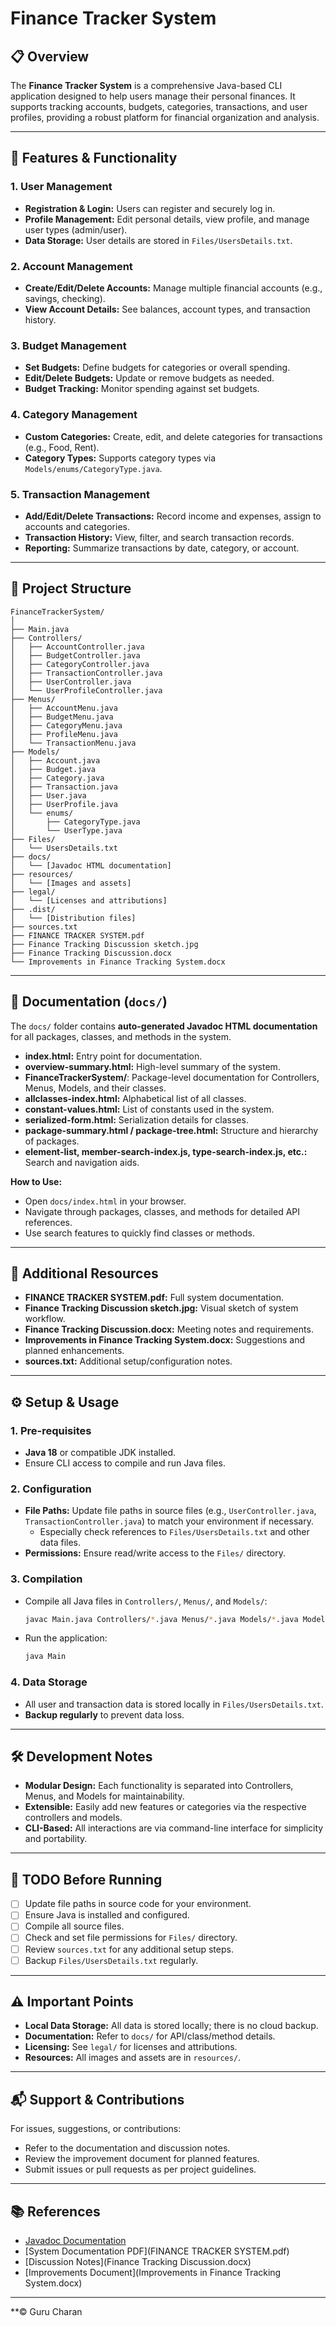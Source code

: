 # Finance Tracker System

## 📋 Overview

The **Finance Tracker System** is a comprehensive Java-based CLI application designed to help users manage their personal finances. It supports tracking accounts, budgets, categories, transactions, and user profiles, providing a robust platform for financial organization and analysis.

---

## 🚀 Features & Functionality

### 1. **User Management**

- **Registration & Login:** Users can register and securely log in.
- **Profile Management:** Edit personal details, view profile, and manage user types (admin/user).
- **Data Storage:** User details are stored in `Files/UsersDetails.txt`.

### 2. **Account Management**

- **Create/Edit/Delete Accounts:** Manage multiple financial accounts (e.g., savings, checking).
- **View Account Details:** See balances, account types, and transaction history.

### 3. **Budget Management**

- **Set Budgets:** Define budgets for categories or overall spending.
- **Edit/Delete Budgets:** Update or remove budgets as needed.
- **Budget Tracking:** Monitor spending against set budgets.

### 4. **Category Management**

- **Custom Categories:** Create, edit, and delete categories for transactions (e.g., Food, Rent).
- **Category Types:** Supports category types via `Models/enums/CategoryType.java`.

### 5. **Transaction Management**

- **Add/Edit/Delete Transactions:** Record income and expenses, assign to accounts and categories.
- **Transaction History:** View, filter, and search transaction records.
- **Reporting:** Summarize transactions by date, category, or account.

---

## 📂 Project Structure

```
FinanceTrackerSystem/
│
├── Main.java
├── Controllers/
│   ├── AccountController.java
│   ├── BudgetController.java
│   ├── CategoryController.java
│   ├── TransactionController.java
│   ├── UserController.java
│   └── UserProfileController.java
├── Menus/
│   ├── AccountMenu.java
│   ├── BudgetMenu.java
│   ├── CategoryMenu.java
│   ├── ProfileMenu.java
│   └── TransactionMenu.java
├── Models/
│   ├── Account.java
│   ├── Budget.java
│   ├── Category.java
│   ├── Transaction.java
│   ├── User.java
│   ├── UserProfile.java
│   └── enums/
│       ├── CategoryType.java
│       └── UserType.java
├── Files/
│   └── UsersDetails.txt
├── docs/
│   └── [Javadoc HTML documentation]
├── resources/
│   └── [Images and assets]
├── legal/
│   └── [Licenses and attributions]
├── .dist/
│   └── [Distribution files]
├── sources.txt
├── FINANCE TRACKER SYSTEM.pdf
├── Finance Tracking Discussion sketch.jpg
├── Finance Tracking Discussion.docx
└── Improvements in Finance Tracking System.docx
```

---

## 📖 Documentation (`docs/`)

The `docs/` folder contains **auto-generated Javadoc HTML documentation** for all packages, classes, and methods in the system.

- **index.html:** Entry point for documentation.
- **overview-summary.html:** High-level summary of the system.
- **FinanceTrackerSystem/**: Package-level documentation for Controllers, Menus, Models, and their classes.
- **allclasses-index.html:** Alphabetical list of all classes.
- **constant-values.html:** List of constants used in the system.
- **serialized-form.html:** Serialization details for classes.
- **package-summary.html / package-tree.html:** Structure and hierarchy of packages.
- **element-list, member-search-index.js, type-search-index.js, etc.:** Search and navigation aids.

**How to Use:**

- Open `docs/index.html` in your browser.
- Navigate through packages, classes, and methods for detailed API references.
- Use search features to quickly find classes or methods.

---

## 📑 Additional Resources

- **FINANCE TRACKER SYSTEM.pdf:** Full system documentation.
- **Finance Tracking Discussion sketch.jpg:** Visual sketch of system workflow.
- **Finance Tracking Discussion.docx:** Meeting notes and requirements.
- **Improvements in Finance Tracking System.docx:** Suggestions and planned enhancements.
- **sources.txt:** Additional setup/configuration notes.

---

## ⚙️ Setup & Usage

### 1. **Pre-requisites**

- **Java 18** or compatible JDK installed.
- Ensure CLI access to compile and run Java files.

### 2. **Configuration**

- **File Paths:** Update file paths in source files (e.g., `UserController.java`, `TransactionController.java`) to match your environment if necessary.
  - Especially check references to `Files/UsersDetails.txt` and other data files.
- **Permissions:** Ensure read/write access to the `Files/` directory.

### 3. **Compilation**

- Compile all Java files in `Controllers/`, `Menus/`, and `Models/`:
  ```sh
  javac Main.java Controllers/*.java Menus/*.java Models/*.java Models/enums/*.java
  ```
- Run the application:
  ```sh
  java Main
  ```

### 4. **Data Storage**

- All user and transaction data is stored locally in `Files/UsersDetails.txt`.
- **Backup regularly** to prevent data loss.

---

## 🛠️ Development Notes

- **Modular Design:** Each functionality is separated into Controllers, Menus, and Models for maintainability.
- **Extensible:** Easily add new features or categories via the respective controllers and models.
- **CLI-Based:** All interactions are via command-line interface for simplicity and portability.

---

## 📝 TODO Before Running

- [ ] Update file paths in source code for your environment.
- [ ] Ensure Java is installed and configured.
- [ ] Compile all source files.
- [ ] Check and set file permissions for `Files/` directory.
- [ ] Review `sources.txt` for any additional setup steps.
- [ ] Backup `Files/UsersDetails.txt` regularly.

---

## ⚠️ Important Points

- **Local Data Storage:** All data is stored locally; there is no cloud backup.
- **Documentation:** Refer to `docs/` for API/class/method details.
- **Licensing:** See `legal/` for licenses and attributions.
- **Resources:** All images and assets are in `resources/`.

---

## 📬 Support & Contributions

For issues, suggestions, or contributions:

- Refer to the documentation and discussion notes.
- Review the improvement document for planned features.
- Submit issues or pull requests as per project guidelines.

---

## 📚 References

- [Javadoc Documentation](docs/index.html)
- [System Documentation PDF](FINANCE TRACKER SYSTEM.pdf)
- [Discussion Notes](Finance Tracking Discussion.docx)
- [Improvements Document](Improvements in Finance Tracking System.docx)

---

\*\*© Guru Charan
